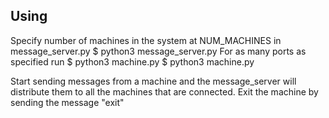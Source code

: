 ## Using
Specify number of machines in the system at NUM_MACHINES in message_server.py
    $ python3 message_server.py
For as many ports as specified run
    $ python3 machine.py <port1>
    $ python3 machine.py <port2>
   
Start sending messages from a machine and the message_server will distribute them to all the machines that are connected.
Exit the machine by sending the message "exit"
